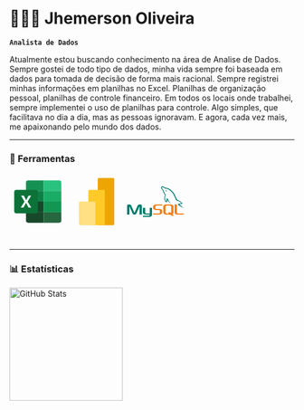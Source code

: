 
# 👩🏻‍💻 Jhemerson Oliveira

**`Analista de Dados`**

Atualmente estou buscando conhecimento na área de Analise de Dados. Sempre gostei de todo tipo de dados, minha vida sempre foi baseada em dados para tomada de decisão de forma mais racional. Sempre registrei minhas informações em planilhas no Excel. Planilhas de organização pessoal, planilhas de controle financeiro. Em todos os locais onde trabalhei, sempre implementei o uso de planilhas para controle. Algo simples, que facilitava no dia a dia, mas as pessoas ignoravam. 
E agora, cada vez mais, me apaixonando pelo mundo dos dados.

---

### 🔨 Ferramentas


   <svg xmlns="http://www.w3.org/2000/svg" x="0px" y="0px" width="100" height="100" viewBox="0 0 48 48">
<path fill="#169154" d="M29,6H15.744C14.781,6,14,6.781,14,7.744v7.259h15V6z"></path><path fill="#18482a" d="M14,33.054v7.202C14,41.219,14.781,42,15.743,42H29v-8.946H14z"></path><path fill="#0c8045" d="M14 15.003H29V24.005000000000003H14z"></path><path fill="#17472a" d="M14 24.005H29V33.055H14z"></path><g><path fill="#29c27f" d="M42.256,6H29v9.003h15V7.744C44,6.781,43.219,6,42.256,6z"></path><path fill="#27663f" d="M29,33.054V42h13.257C43.219,42,44,41.219,44,40.257v-7.202H29z"></path><path fill="#19ac65" d="M29 15.003H44V24.005000000000003H29z"></path><path fill="#129652" d="M29 24.005H44V33.055H29z"></path></g><path fill="#0c7238" d="M22.319,34H5.681C4.753,34,4,33.247,4,32.319V15.681C4,14.753,4.753,14,5.681,14h16.638 C23.247,14,24,14.753,24,15.681v16.638C24,33.247,23.247,34,22.319,34z"></path><path fill="#fff" d="M9.807 19L12.193 19 14.129 22.754 16.175 19 18.404 19 15.333 24 18.474 29 16.123 29 14.013 25.07 11.912 29 9.526 29 12.719 23.982z"></path>
</svg>          <svg xmlns="http://www.w3.org/2000/svg" x="0px" y="0px" width="100" height="100" viewBox="0 0 48 48">
<path fill="#eda503" d="M38,44H26c-0.552,0-1-0.448-1-1V5c0-0.552,0.448-1,1-1h12c0.552,0,1,0.448,1,1v38	C39,43.552,38.552,44,38,44z"></path><path fill="#ffca28" d="M30,44H18c-0.552,0-1-0.448-1-1V15c0-0.552,0.448-1,1-1h12c0.552,0,1,0.448,1,1v28	C31,43.552,30.552,44,30,44z"></path><path fill="#ffe082" d="M22,44H10c-0.552,0-1-0.448-1-1V25c0-0.552,0.448-1,1-1h12c0.552,0,1,0.448,1,1v18	C23,43.552,22.552,44,22,44z"></path>
</svg>          <svg xmlns="http://www.w3.org/2000/svg" x="0px" y="0px" width="100" height="100" viewBox="0 0 48 48">
<path fill="#00796b" d="M0.002,35.041h1.92v-7.085l2.667,6.057c0.329,0.755,0.779,1.022,1.662,1.022 s1.315-0.267,1.644-1.022l2.667-5.902v6.93h1.92v-7.258c0-0.697-0.277-1.035-0.849-1.209c-1.367-0.43-2.285-0.059-2.7,0.872 l-2.735,6.16l-2.649-6.16c-0.398-0.93-1.332-1.302-2.7-0.872C0.277,26.748,0,27.085,0,27.782v7.258H0.002z"></path><path fill="#00796b" d="M13.441,29.281h1.92v4.055c-0.015,0.2,0.064,0.731,0.99,0.745c0.472,0.008,2.821,0,2.85,0v-4.8h1.92 c0.008,0,0,5.968,0,5.993c0.01,1.472-1.828,1.662-2.673,1.687h-5.006v-0.96c0.01,0,4.787,0.001,4.801,0 c1.088-0.115,0.959-0.714,0.959-0.896v-0.064H16.19c-1.67-0.015-2.735-0.751-2.747-1.59C13.441,33.373,13.479,29.317,13.441,29.281 z"></path><path fill="#f57f17" d="M22.081,35.041h4.807c0.63,0,1.242-0.132,1.728-0.36c0.81-0.372,1.144-0.875,1.144-1.536v-1.368 c0-1.476-1.83-1.536-2.88-1.536h-1.92c-0.755,0-0.87-0.456-0.96-0.96v-0.96c0.09-0.384,0.258-0.9,0.923-0.96 c0.773,0,4.836,0,4.836,0v-0.96h-4.566c-0.755,0-3.114,0.09-3.114,1.92v1.187c0,0.84,0.738,1.524,2.34,1.692 c0.18,0.012,0.36,0.024,0.539,0.024c0,0,1.866-0.036,1.92-0.024c1.08,0,0.96,0.84,0.96,0.96v0.96c0,0.132-0.03,0.96-0.971,0.96 c-0.072,0-4.789,0-4.789,0V35.041z"></path><path fill="#f57f17" d="M40.32,33.08c0,1.159,0.655,1.809,2.392,1.939c0.162,0.011,0.325,0.021,0.488,0.021H48v-0.96h-4.435 c-0.991,0-1.325-0.416-1.325-1.011v-6.669h-1.92V33.08z"></path><path fill="#f57f17" d="M30.704,33.121v-4.8c0-1.02,0.5-1.724,1.916-1.92h0.672h3.447h0.525 c1.416,0.196,2.08,0.899,2.08,1.92v4.782c0,0.827-0.215,1.271-0.916,1.559L39.916,36h-2.16l-1.07-0.96h-1.257l-2.136,0.012 c-0.309,0-0.635-0.043-0.993-0.141C31.226,34.618,30.704,34.054,30.704,33.121z M32.624,33.121c0.098,0.467,0.473,0.96,1.14,0.96 h1.864l-1.068-0.96h2.175l0.519,0.482c0,0,0.186-0.152,0.186-0.482c0-0.33-0.016-4.8-0.016-4.8c-0.098-0.434-0.538-0.96-1.188-0.96 h-2.471c-0.749,0-1.14,0.548-1.14,1.058L32.624,33.121L32.624,33.121z"></path><path fill="#00796b" d="M46.199,25.389c-1.031-0.028-1.818,0.068-2.491,0.351c-0.191,0.081-0.496,0.083-0.528,0.323 c0.105,0.11,0.121,0.275,0.205,0.41c0.16,0.26,0.432,0.609,0.674,0.791c0.265,0.2,0.538,0.414,0.821,0.587 c0.504,0.307,1.067,0.483,1.553,0.791c0.286,0.181,0.57,0.411,0.85,0.615c0.138,0.102,0.23,0.259,0.41,0.323 c0-0.01,0-0.019,0-0.029c-0.094-0.12-0.119-0.285-0.205-0.411c-0.127-0.127-0.254-0.254-0.381-0.381 c-0.372-0.494-0.846-0.929-1.348-1.289c-0.401-0.288-1.298-0.677-1.466-1.143c-0.01-0.01-0.019-0.019-0.03-0.03 c0.284-0.032,0.617-0.135,0.879-0.205c0.441-0.118,0.834-0.087,1.289-0.205c0.205-0.059,0.41-0.117,0.615-0.176 c0-0.039,0-0.078,0-0.117c-0.23-0.236-0.395-0.548-0.645-0.762c-0.657-0.559-1.373-1.117-2.11-1.583 c-0.409-0.258-0.915-0.426-1.348-0.645c-0.146-0.074-0.402-0.112-0.498-0.234c-0.228-0.29-0.351-0.659-0.527-0.996 c-0.368-0.708-0.73-1.482-1.055-2.227c-0.223-0.508-0.368-1.01-0.645-1.466c-1.331-2.188-2.764-3.509-4.982-4.807 c-0.472-0.276-1.041-0.385-1.642-0.528c-0.323-0.019-0.645-0.039-0.968-0.059c-0.197-0.083-0.401-0.323-0.587-0.44 c-0.735-0.465-2.621-1.475-3.165-0.147c-0.344,0.838,0.514,1.656,0.821,2.081c0.215,0.298,0.491,0.632,0.645,0.968 c0.101,0.22,0.119,0.441,0.205,0.674c0.213,0.574,0.55,1.228,0.826,1.759c0.139,0.269,0.293,0.551,0.469,0.791 c0.108,0.147,0.293,0.212,0.323,0.44c-0.181,0.253-0.191,0.646-0.293,0.968c-0.458,1.445-0.285,3.24,0.381,4.308 c0.204,0.328,0.686,1.032,1.348,0.762c0.579-0.236,0.45-0.967,0.615-1.612c0.037-0.146,0.014-0.253,0.088-0.351 c0,0.01,0,0.019,0,0.03c0.176,0.351,0.351,0.704,0.528,1.055c0.391,0.629,1.084,1.286,1.67,1.73 c0.304,0.23,0.544,0.628,0.938,0.762c0-0.01,0-0.019,0-0.03c-0.01,0-0.019,0-0.03,0c-0.076-0.119-0.196-0.168-0.293-0.264 c-0.229-0.225-0.485-0.504-0.674-0.762c-0.534-0.725-1.006-1.519-1.436-2.345c-0.205-0.395-0.384-0.829-0.557-1.231 c-0.067-0.155-0.066-0.389-0.205-0.469c-0.19,0.294-0.468,0.532-0.615,0.879c-0.234,0.555-0.265,1.233-0.351,1.934 c-0.052,0.018-0.029,0.006-0.059,0.029c-0.408-0.099-0.552-0.518-0.704-0.879c-0.384-0.912-0.455-2.38-0.117-3.429 c0.087-0.272,0.482-1.127,0.323-1.378c-0.076-0.251-0.328-0.396-0.468-0.587c-0.175-0.236-0.348-0.548-0.469-0.821 c-0.314-0.711-0.612-1.538-0.943-2.257c-0.158-0.344-0.425-0.691-0.645-0.996c-0.243-0.338-0.516-0.587-0.704-0.996 c-0.067-0.145-0.158-0.378-0.059-0.528c0.032-0.101,0.076-0.143,0.176-0.176c0.17-0.132,0.643,0.043,0.821,0.117 c0.47,0.195,0.862,0.381,1.26,0.645c0.191,0.127,0.384,0.372,0.615,0.44c0.088,0,0.176,0,0.264,0 c0.413,0.095,0.875,0.03,1.26,0.147c0.682,0.207,1.292,0.529,1.846,0.879c1.69,1.067,3.071,2.585,4.016,4.397 c0.152,0.292,0.218,0.57,0.351,0.879c0.27,0.624,0.611,1.266,0.879,1.876c0.268,0.609,0.53,1.223,0.909,1.73 c0.2,0.266,0.97,0.409,1.319,0.557c0.245,0.104,0.647,0.211,0.879,0.351c0.444,0.268,0.874,0.587,1.289,0.879 C45.528,24.803,46.167,25.124,46.199,25.389z"></path><path fill="#00796b" d="M33.098,14.223c-0.215-0.004-0.367,0.023-0.528,0.059c0,0.01,0,0.019,0,0.03c0.01,0,0.019,0,0.03,0 c0.103,0.21,0.283,0.347,0.41,0.528c0.098,0.205,0.195,0.41,0.293,0.615c0.01-0.01,0.019-0.019,0.029-0.029 c0.181-0.128,0.265-0.332,0.264-0.645c-0.073-0.077-0.084-0.173-0.147-0.264C33.365,14.394,33.203,14.325,33.098,14.223z"></path>
</svg>

<br/>
<br/>

---

### 📊 Estatísticas

<p>
  <img 
    align="left" 
    alt="GitHub Stats" 
    height="200" 
    style="padding-right: 10px;" 
    src="https://github-readme-stats.vercel.app/api?username=jhemeerson&show_icons=true&theme=tokyonight&include_all_commits=true&locale=pt-br" 
  />



</p>


